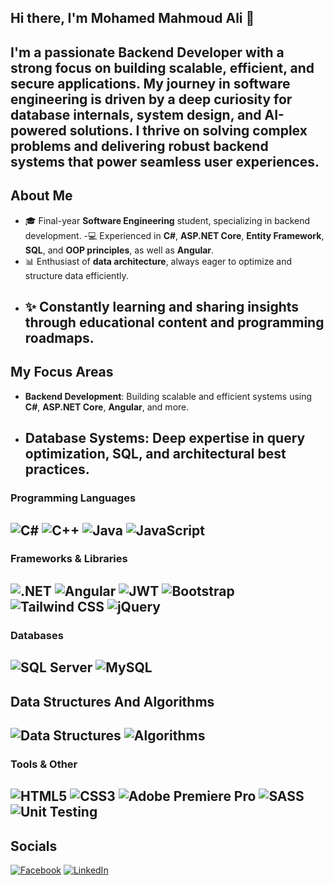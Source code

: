 ## Hi there, I'm Mohamed Mahmoud Ali 👋

I'm a passionate **Backend Developer** with a strong focus on building scalable, efficient, and secure applications. My journey in software engineering is driven by a deep curiosity for database internals, system design, and AI-powered solutions. I thrive on solving complex problems and delivering robust backend systems that power seamless user experiences.
---
## About Me

- 🎓 Final-year **Software Engineering** student, specializing in backend development.
-💻 Experienced in **C#**, **ASP.NET Core**, **Entity Framework**, **SQL**, and **OOP principles**, as well as **Angular**.
- 📊 Enthusiast of **data architecture**, always eager to optimize and structure data efficiently.
- ✨ Constantly learning and sharing insights through educational content and programming roadmaps.
  ---
  
## My Focus Areas
- **Backend Development**: Building scalable and efficient systems using **C#**, **ASP.NET Core**, **Angular**, and more.
- **Database Systems**: Deep expertise in query optimization, **SQL**, and architectural best practices.
  ---
### Programming Languages
![C#](https://img.shields.io/badge/-C%23-239120?style=flat&logo=c-sharp&logoColor=white)
![C++](https://img.shields.io/badge/-C++-00599C?style=flat&logo=cplusplus&logoColor=white)
![Java](https://img.shields.io/badge/-Java-007396?style=flat&logo=java&logoColor=white)
![JavaScript](https://img.shields.io/badge/-JavaScript-F7DF1E?style=flat&logo=javascript&logoColor=black)
--
### Frameworks & Libraries
![.NET](https://img.shields.io/badge/-.NET-512BD4?style=flat&logo=dotnet&logoColor=white)
![Angular](https://img.shields.io/badge/-Angular-DD0031?style=flat&logo=angular&logoColor=white)
![JWT](https://img.shields.io/badge/-JWT-000000?style=flat&logo=jsonwebtokens&logoColor=white)
![Bootstrap](https://img.shields.io/badge/-Bootstrap-7952B3?style=flat&logo=bootstrap&logoColor=white)
![Tailwind CSS](https://img.shields.io/badge/-Tailwind%20CSS-06B6D4?style=flat&logo=tailwindcss&logoColor=white)
![jQuery](https://img.shields.io/badge/-jQuery-0769AD?style=flat&logo=jquery&logoColor=white)
--
### Databases
![SQL Server](https://img.shields.io/badge/-Microsoft%20SQL%20Server-CC2927?style=flat&logo=microsoftsqlserver&logoColor=white)
![MySQL](https://img.shields.io/badge/-MySQL-4479A1?style=flat&logo=mysql&logoColor=white)
--
## Data Structures And Algorithms
![Data Structures](https://img.shields.io/badge/Data%20Structures-00A98F?style=flat&logo=buffer&logoColor=white)
![Algorithms](https://img.shields.io/badge/Algorithms-FABF4B?style=flat&logo=code&logoColor=white)
--
### Tools & Other
![HTML5](https://img.shields.io/badge/-HTML5-E34F26?style=flat&logo=html5&logoColor=white)
![CSS3](https://img.shields.io/badge/-CSS3-1572B6?style=flat&logo=css3&logoColor=white)
![Adobe Premiere Pro](https://img.shields.io/badge/-Adobe%20Premiere%20Pro-9999FF?style=flat&logo=adobepremierepro&logoColor=white)
![SASS](https://img.shields.io/badge/-SASS-CC6699?style=flat&logo=sass&logoColor=white)
![Unit Testing](https://img.shields.io/badge/-Unit%20Testing-9B4F96?style=flat&logo=testinglibrary&logoColor=white)
---
## Socials
[![Facebook](https://img.shields.io/badge/Facebook-1877F2?style=flat&logo=facebook&logoColor=white)](https://facebook.com)
[![LinkedIn](https://img.shields.io/badge/LinkedIn-0A66C2?style=flat&logo=linkedin&logoColor=white)](https://linkedin.com)


